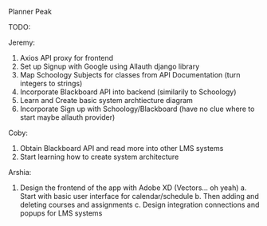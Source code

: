 Planner Peak

TODO:

Jeremy:

1. Axios API proxy for frontend
3. Set up Signup with Google using Allauth django library
4. Map Schoology Subjects for classes from API Documentation (turn integers to strings)
5. Incorporate Blackboard API into backend (similarily to Schoology)
6. Learn and Create basic system archtiecture diagram
8. Incorporate Sign up with Schoology/Blackboard (have no clue where to start maybe allauth provider)

Coby:

1. Obtain Blackboard API and read more into other LMS systems
2. Start learning how to create system architecture

Arshia:

1. Design the frontend of the app with Adobe XD (Vectors... oh yeah)
   a. Start with basic user interface for calendar/schedule
   b. Then adding and deleting courses and assignments
   c. Design integration connections and popups for LMS systems
